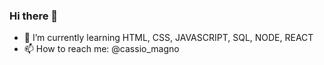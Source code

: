 ### Hi there 👋


- 🌱 I’m currently learning HTML, CSS, JAVASCRIPT, SQL, NODE, REACT
- 📫 How to reach me: @cassio_magno


